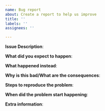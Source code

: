 ```yaml
---
name: Bug report
about: Create a report to help us improve
title: ''
labels: ''
assignees: ''

---
```


**Issue Description**:

**What did you expect to happen**: 

**What happened instead**:

**Why is this bad/What are the consequences**:

**Steps to reproduce the problem**:

**When did the problem start happening**:

**Extra information**:
